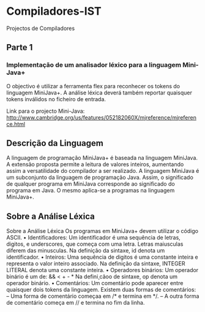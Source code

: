 # Compiladores-IST
Projectos de Compiladores

## Parte 1
### Implementação de um analisador léxico para a linguagem Mini-Java+

O objectivo é utilizar a ferramenta flex para reconhecer os tokens do
linguagem MiniJava+. A análise léxica deverá também reportar quaisquer tokens
inválidos no ficheiro de entrada.

Link para o projecto Mini-Java: http://www.cambridge.org/us/features/052182060X/mjreference/mjreference.html

## Descrição da Linguagem
A linguagem de programação MiniJava+ é baseada na linguagem MiniJava. A extensão proposta permite a leitura de valores inteiros, aumentando assim a versatilidade do compilador a ser realizado. A linguagem MiniJava
é um subconjunto da linguagem de programação Java. Assim, o significado de
qualquer programa em MiniJava corresponde ao significado do programa em Java. O
mesmo aplica-se a programas na linguagem MiniJava+.

## Sobre a Análise Léxica

Sobre a Análise Léxica
Os programas em MiniJava+ devem utilizar o código ASCII.
• Identificadores:
Um identificador é uma sequência de letras, digitos, e underscores, que começa com
uma letra. Letras maiusculas diferem das minusculas. Na definição da sintaxe, id
denota um identificador.
• Inteiros:
Uma sequência de digitos é uma constante inteira e representa o valor inteiro associado.
Na definição da sintaxe, INTEGER LITERAL denota uma constante inteira.
• Operadores binários:
Um operador binário é um de:
&& < + - *
Na defini¸cãoo de sintaxe, op denota um operador binário.
• Comentários:
Um comentário pode aparecer entre quaisquer dois tokens da linguagem. Existem
duas formas de comentários:
– Uma forma de comentário começaa em /* e termina em */.
– A outra forma de comentário começa em // e termina no fim da linha.
